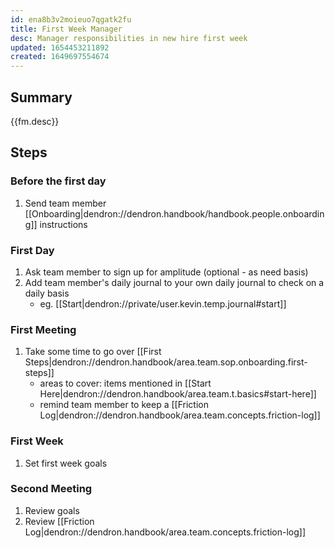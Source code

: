 ```yaml
---
id: ena8b3v2moieuo7qgatk2fu
title: First Week Manager
desc: Manager responsibilities in new hire first week
updated: 1654453211892
created: 1649697554674
---
```


## Summary

{{fm.desc}}

## Steps

### Before the first day
1. Send team member [[Onboarding|dendron://dendron.handbook/handbook.people.onboarding]] instructions

### First Day
1. Ask team member to sign up for amplitude (optional - as need basis)
1. Add team member's daily journal to your own daily journal to check on a daily basis 
    - eg. [[Start|dendron://private/user.kevin.temp.journal#start]]

### First Meeting
1. Take some time to go over [[First Steps|dendron://dendron.handbook/area.team.sop.onboarding.first-steps]]
    - areas to cover: items mentioned in [[Start Here|dendron://dendron.handbook/area.team.t.basics#start-here]]
    - remind team member to keep a [[Friction Log|dendron://dendron.handbook/area.team.concepts.friction-log]]

### First Week
1. Set first week goals

### Second Meeting
1. Review goals
1. Review [[Friction Log|dendron://dendron.handbook/area.team.concepts.friction-log]]
